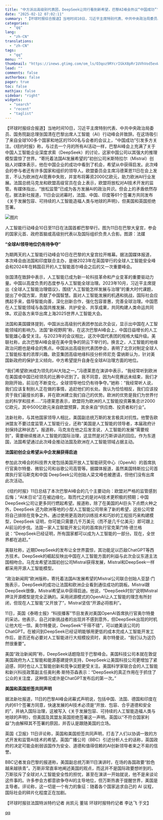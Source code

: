 ```yaml
---
title: "中方派出高级别代表团，DeepSeek让同行看到新希望，巴黎AI峰会热议“中国成功”"
date: "2025-02-12 07:02:11"
summary: "【环球时报综合报道】当地时间10日，习近平主席特别代表、中共中央政治局委员、国务院副总理张国清在巴黎..."
categories:
  - "qq"
lang:
  - "zh-CN"
translations:
  - "zh-CN"
tags:
  - "qq"
menu: ""
thumbnail: "https://inews.gtimg.com/om_ls/O3qoz9RYcrIGkX8pRr1UVhVod5evWaPHQtfD3W6FwXNZ4AA_640360/0"
lead: ""
comments: false
authorbox: false
pager: true
toc: false
mathjax: false
sidebar: "right"
widgets:
  - "search"
  - "recent"
  - "taglist"
---
```


【环球时报综合报道】当地时间10日，习近平主席特别代表、中共中央政治局委员、国务院副总理张国清在巴黎出席人工智能（AI）行动峰会并致辞。在这场吸引了来自全球100多个国家和地区的1500名与会者的会议上，“中国成功”引发多方关注。《纽约时报》称，与过去一个月的所有AI活动一样，巴黎AI峰会上充满了关于中国人工智能企业深度求索（DeepSeek）的讨论，这家中国公司以其强大的推理模型震惊了世界。“寄托着法国AI发展希望的”初创公司米斯特拉尔（Mistral）创始人对媒体表示，他在中国企业的成功中看到了机会，希望从中获得启发。此次峰会的参与者还有许多国家和组织的领导人。欧盟委员会主席冯德莱恩11日在会上发言，不认为欧洲在AI竞赛中失败，并宣布将筹资2000亿欧元，助力欧洲AI行业发展。法国总统马克龙和欧盟高级官员在会上表示，欧盟将放松对AI技术开发的监管。有媒体指出，“放松监管”已成为各方发展AI的政治共识。但会上的矛盾依然存在。据法新社报道，11日会议闭幕时，法国、中国、印度等61个签署方共同发布《关于发展包容、可持续的人工智能造福人类与地球的声明》，但美国和英国拒绝签署。

![图片](https://inews.gtimg.com/om_bt/O2Ese4GeG--559dMmuKdclZUj_E7VRx21uKsMkdvWVYiUAA/1000)

人工智能行动峰会10日至11日在法国首都巴黎举行。图为11日在巴黎大皇宫，参会的国家元首、政府首脑或高级别代表以及国际组织负责人合影。图源：法媒

**“全球AI领导地位仍有待争夺”**

为期两天的人工智能行动峰会10日在巴黎的大皇宫拉开帷幕。据法国媒体报道，本次峰会由法国和印度联合主办，是继2023年在英国举行的全球人工智能安全峰会和2024年在韩国召开的人工智能首尔峰会之后的又一次重要峰会。

张国清在致辞中表示，人工智能已成为新一轮科技革命和产业变革的重要驱动力量。中国以高度负责的态度参与人工智能全球治理。2023年10月，习近平主席提出《全球人工智能治理倡议》，围绕“人工智能怎样发展与治理”的重大时代课题，提出了中国方案，贡献了中国智慧。面对人工智能发展的机遇和挑战，国际社会应携起手来，倡导智能向善，深化创新合作，强化包容普惠，完善全球治理。中国愿在人工智能领域与各国共推发展、共护安全、共享成果，共同构建人类命运共同体。欢迎各方来华出席上海2025世界人工智能大会。

法国和美国媒体提到，中国派出高级别代表团参加此次会议，显示出中国在人工智能领域的影响力。法国“新视野网”称，在这次巴黎AI峰会上，中国日益增长的人工智能雄心备受关注。与2023年的会议相比，这次中国代表团的规格大幅升级。美联社称，此次巴黎AI峰会是在美中竞争的阴云下举行的。换言之，人工智能的地缘政治问题也是峰会的焦点。中国派出高级别代表团参会，表明了北京对制定全球人工智能标准的浓厚兴趣。欧亚集团高级地缘科技分析师尼克·雷纳斯认为，针对美国新政府的保护主义倾向，中方希望提升自身在全球AI治理方面的地位。

“我们希望欧洲成为领先的AI大陆之一。”冯德莱恩在演讲中表示，“我经常听到欧洲在美国或中国已经领先的比赛中迟到了。我不同意，因为AI竞赛远未结束，我们才刚刚开始，前沿在不断变化，全球领导地位仍有待争夺。”她称：“我经常听人说，我们应该复制别人正在做的事情，追赶他们的长处。我认为恰恰相反，我们应该投资于我们最擅长的事，并在欧洲建立我们自己的优势。欧洲的优势是我们为世界付出的科学和技术.....”冯德莱恩表示，欧盟将为欧洲的人工智能投资筹集总计2000亿欧元，其中500亿欧元来自欧盟预算，其余来自“供应商、投资者和行业”。

法新社称，与其他国家领导人相比，美国副总统万斯的发言极具对抗性。他警告欧洲盟友不要过度监管人工智能行业，还称“美国是人工智能的领导者，本届政府计划保持这种状态”。报道称，马克龙在他之后发言说，人工智能的发展“需要规则”，需要继续推进人工智能的国际治理，这显然是对万斯讲话的回应。作为东道国，法国希望通过此次峰会推动法国及欧洲在人工智能领域占据主动。

**法国初创企业希望从中企发展获得启迪**

参加此次峰会的科技界大佬包括美国开放人工智能研究中心（OpenAI）的首席执行官奥尔特曼、微软公司和谷歌公司高管等。据媒体报道，虽然美国特斯拉公司首席执行官马斯克和中国 DeepSeek公司创始人梁文峰也被邀请，但他们没有出席此次活动。

《纽约时报》11日总结了本次巴黎AI峰会的几个主要动向：欧盟对严格的监管感到后悔；“AI末日论”正在被边缘化，取而代之的是对AI技术更积极的预期；中国DeepSeek公司让更多同行燃起希望。报道称，除了在美国的AI巨头下点燃火种之外，DeepSeek 还为欧洲等地的小型人工智能公司带来了新的希望，这些公司曾将自己排除在竞争之外。通过使用更高效的训练技术和巧妙的工程技巧来构建模型，DeepSeek 证明，你可能只需要几千万美元（而不是几千亿美元）即可跟上AI前沿的步伐。法国一家人工智能开发公司的首席执行官克莱门特·德兰格说：“DeepSeek已经证明，所有国家都可以成为人工智能的一部分。现在，全世界都在追赶。”

美联社称，近期DeepSeek的发布让全世界震惊，其功能足以匹敌ChatGPT等西方技术。DeepSeek的崛起反映出中国在人工智能方面的利益与此次会议东道主法国相吻合。马克龙希望法国初创公司Mistral获得发展，Mistral和DeepSeek一样都采用开源人工智能模型。

“政治新闻网”欧洲版称，寄托着法国AI发展希望的Mistral公司联合创始人亚瑟·门施表示，DeepSeek的成功让法国和欧洲企业看到通往成功的跳板。Mistral跟DeepSeek很像，Mistral希望从中获得启迪。他说，“DeepSeek时刻”说明Mistral押注开源模型是完全正确的。采用闭源模式的OpenAI让人工智能的理念有所封闭，但现在人工智能“又开放了”，Mistral坚信“开源必将胜利”。

11日，英国《泰晤士报》“科技播客”节目发表对美国OpenAI首席执行官奥尔特曼的采访。他表示，自己对新挑战者的出现并不感到意外，但DeepSeek出现的时机让他大吃一惊。奥尔特曼说，DeepSeek“干得不错”，可以媲美该公司的ChatGPT。在被问到DeepSeek已经证明能够用更低的成本完成人工智能开发工作后，是否还有必要对人工智能进行大规模投资时，奥尔特曼说，“我们认为这仍然很重要”。

美国“政治新闻网”称，DeepSeek话题隐现于巴黎峰会。美国科技公司本就在敦促美国政府为人工智能和能源基建提供支持，DeepSeek让美国科技公司更增加了紧迫感，同时也让人工智能创新和竞争议题更受关注。美国科学家联合会的人工智能和新兴科技政策副主任奥利弗·斯特芬森表示：“DeepSeek的真正作用在于抓住了公众的关注度，这种情况或许是ChatGPT发布后的第一次。”

**美国和英国拒签共同声明**

据法新社报道，11日的巴黎AI峰会闭幕式声明说，包括中国、法国、德国和印度在内的61个签署方同意，快速发展的AI技术必须是“开放、包容、合乎道德和安全的”，并纳入国际治理，这被写入《关于发展包容、可持续的人工智能造福人类与地球的声明》，但美国及其盟友英国拒绝签署这一声明。英国以“不符合国家利益”为由解释其不签署的原因，并否认是跟随美国的立场。

英国《卫报》11日评论称，英国和美国拒签共同声明，打击了人们以协调一致的方式开发和监管AI技术的希望。英国广播公司（BBC）引述分析人士的话称，英国政府的决定可能会削弱该国作为安全、道德和值得信赖的AI创新领导者来之不易的信誉。

BBC记者发自巴黎的报道称，美国副总统万斯11日演讲时，在场的各国政要“脸色越来越铁青”。万斯非常直率地阐述美国的观点，而这并不是国际政要想听到的。万斯驳斥了全球对人工智能安全性的担忧，甚至在演讲一开始就说，他不是来谈论这件事的。许多参会方都意欲争夺AI的主导地位，但万斯热衷于提醒世界，美国是主导者。评论称，这一切是一个有力的象征：随着各个国家追求自己的 AI 议程，国际社会的碎片化程度正在加剧。

【环球时报驻法国特派特约记者 尚凯元 董铭 环球时报特约记者 李达飞 于文】

[qq](https://new.qq.com/rain/a/20250212A0199J00)

